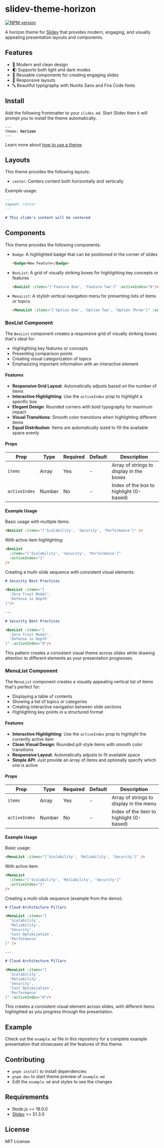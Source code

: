 # slidev-theme-horizon

[![NPM version](https://img.shields.io/npm/v/slidev-theme-horizon?color=3AB9D4&label=)](https://www.npmjs.com/package/slidev-theme-horizon)

A horizon theme for [Slidev](https://github.com/slidevjs/slidev) that provides modern, engaging, and visually appealing presentation layouts and components.

## Features

- 🎨 Modern and clean design
- 🌓 Supports both light and dark modes
- 🧩 Reusable components for creating engaging slides
- 📱 Responsive layouts
- 🔤 Beautiful typography with Nunito Sans and Fira Code fonts

## Install

Add the following frontmatter to your `slides.md`. Start Slidev then it will prompt you to install the theme automatically.

<pre><code>---
theme: <b>horizon</b>
---</code></pre>

Learn more about [how to use a theme](https://sli.dev/guide/theme-addon#use-theme).

## Layouts

This theme provides the following layouts:

- `center`: Centers content both horizontally and vertically

Example usage:

```md
---
layout: center
---

# This slide's content will be centered
```

## Components

This theme provides the following components:

- `Badge`: A highlighted badge that can be positioned in the corner of slides
  ```html
  <Badge>New Feature</Badge>
  ```

- `BoxList`: A grid of visually striking boxes for highlighting key concepts or features
  ```html
  <BoxList :items="['Feature One', 'Feature Two']" :activeIndex="0"/>
  ```

- `MenuList`: A stylish vertical navigation menu for presenting lists of items or topics
  ```html
  <MenuList :items="['Option One', 'Option Two', 'Option Three']" :activeIndex="1"/>
  ```

### BoxList Component

The `BoxList` component creates a responsive grid of visually striking boxes that's ideal for:

- Highlighting key features or concepts
- Presenting comparison points
- Creating visual categorization of topics
- Emphasizing important information with an interactive element

#### Features

- **Responsive Grid Layout**: Automatically adjusts based on the number of items
- **Interactive Highlighting**: Use the `activeIndex` prop to highlight a specific box
- **Elegant Design**: Rounded corners with bold typography for maximum impact
- **Visual Transitions**: Smooth color transitions when highlighting different items
- **Equal Distribution**: Items are automatically sized to fill the available space evenly

#### Props

| Prop | Type | Required | Default | Description |
|------|------|----------|---------|-------------|
| `items` | Array<string> | Yes | - | Array of strings to display in the boxes |
| `activeIndex` | Number | No | - | Index of the box to highlight (0-based) |

#### Example Usage

Basic usage with multiple items:
```html
<BoxList :items="['Scalability', 'Security', 'Performance']" />
```

With active item highlighting:
```html
<BoxList 
  :items="['Scalability', 'Security', 'Performance']" 
  :activeIndex="1"
/>
```

Creating a multi-slide sequence with consistent visual elements:
```md
# Security Best Practices

<BoxList :items="[
  'Zero Trust Model',
  'Defense in Depth'
]"/>

---

# Security Best Practices

<BoxList :items="[
  'Zero Trust Model',
  'Defense in Depth'
]" :activeIndex="0"/>
```

This pattern creates a consistent visual theme across slides while drawing attention to different elements as your presentation progresses.

### MenuList Component

The `MenuList` component creates a visually appealing vertical list of items that's perfect for:

- Displaying a table of contents
- Showing a list of topics or categories
- Creating interactive navigation between slide sections
- Highlighting key points in a structured format

#### Features

- **Interactive Highlighting**: Use the `activeIndex` prop to highlight the currently active item
- **Clean Visual Design**: Rounded pill-style items with smooth color transitions
- **Responsive Layout**: Automatically adjusts to fit available space
- **Simple API**: Just provide an array of items and optionally specify which one is active

#### Props

| Prop | Type | Required | Default | Description |
|------|------|----------|---------|-------------|
| `items` | Array | Yes | - | Array of strings to display in the menu |
| `activeIndex` | Number | No | - | Index of the item to highlight (0-based) |

#### Example Usage

Basic usage:
```html
<MenuList :items="['Scalability', 'Reliability', 'Security']" />
```

With active item:
```html
<MenuList 
  :items="['Scalability', 'Reliability', 'Security']" 
  :activeIndex="1"
/>
```

Creating a multi-slide sequence (example from the demo):
```md
# Cloud Architecture Pillars

<MenuList :items="[
  'Scalability',
  'Reliability',
  'Security',
  'Cost Optimization',
  'Performance'
]" />

---

# Cloud Architecture Pillars

<MenuList :items="[
  'Scalability',
  'Reliability',
  'Security',
  'Cost Optimization',
  'Performance'
]" :activeIndex="0"/>
```

This creates a consistent visual element across slides, with different items highlighted as you progress through the presentation.


## Example

Check out the `example.md` file in this repository for a complete example presentation that showcases all the features of this theme.

## Contributing

- `pnpm install` to install dependencies
- `pnpm dev` to start theme preview of `example.md`
- Edit the `example.md` and styles to see the changes

## Requirements

- Node.js >= 18.0.0
- [Slidev](https://github.com/slidevjs/slidev) >= 51.3.0

## License
MIT License
